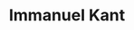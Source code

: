 ---
title: "Immanuel Kant"
hashtag: "immanuel-kant"
born-on: 1724-04-22
died-on: 1804-02-12
tags:
  - German
  - Philosopher
  - Human Being
  - dead at the moment
---